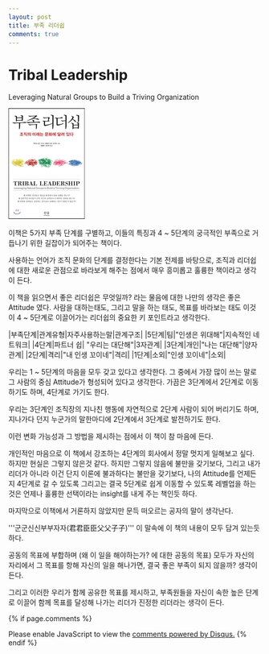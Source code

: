 ```yaml
---
layout: post
title: 부족 리더쉽
comments: true
---
```


# Tribal Leadership
Leveraging Natural Groups to Build a Triving Organization

![이미지](/img/tribal_leadership.jpg)

이책은 5가지 부족 단계를 구별하고, 이들의 특징과 4 ~ 5단계의 궁극적인 부족으로 거듭나기 위한 길잡이가 되어주는 책이다. 

사용하는 언어가 조직 문화의 단계를 결정한다는 기본 전제를 바탕으로, 조직과 리더쉽에 대한 새로운 관점으로 바라보게 해주는 점에서 매우 흥미롭고 훌륭한 책이라고 생각이 든다. 

이 책을 읽으면서 좋은 리더쉽은 무엇일까? 라는 물음에 대한 나만의 생각은 좋은 Attitude 였다. 
사람을 대하는태도, 그리고 말을 하는 태도, 목표를 바라보는 태도 이것이 4 ~ 5단계로 이끌어가는 리더쉽의 중요한 키 포인트라고 생각한다. 

|부족단계|관계유형|자주사용하는말|관계구조|
|5단계|팀|"인생은 위대해"|지속적인 네트워크|
|4단계|파트너 쉽| "우리는 대단해"|3자관계|
|3단계|개인|"나는 대단해"|양자관계|
|2단계|격리|"내 인생 꼬이네"|격리|
|1단계|소외|"인생 꼬이네"|소외|

우리는 1 ~ 5단계의 마음을 모두 갖고 있다고 생각한다. 그 중에서 가장 많이 쓰는 말로 그 사람의 중심 Attitude가 형성되어 있다고 생각한다. 가끔은 3단계에서 2단계로 이동하기도 하며, 4단계로 가기도 한다.

우리는 3단계인 조직장의 지나친 행동에 자연적으로 2단계 사람이 되어 버리기도 하며, 지나가다 던지 누군가의 말한마디에 2단계에서 3단계로 발전하기도 한다. 

이런 변화 가능성과 그 방법을 제시하는 점에서 이 책이 참 마음에 든다. 

개인적인 마음으로 이 책에서 강조하는 4단계의 회사에서 정말 멋지게 일해보고 싶다. 하지만 현실은 그렇지 않은것 같다. 하지만 그렇지 않음에 불만을 갖기보다, 그리고 내가 리더가 아니라 이건 단지 이론에 불과하다는 불만을 갖기보다, 나의 Attitude를 언제든지 4단계로 갈 수 있도록 그리고는 결국 5단계로 쉽게 이동할 수 있도록 레벨업을 하는 것은 언제나 훌륭한 선택이라는 insight를 내게 주는 책인듯 하다. 

마지막으로 이책에서 거론하지 않았지만 문득 떠오르는 공자의 말이 생각난다. 

'''군군신신부부자자(君君臣臣父父子子)''' 이 말속에 이 책의 내용이 모두 담겨 있는듯 하다. 

공동의 목표에 부합하며 (왜 이 일을 해야하는가? 에 대한 공동의 목표) 모두가 자신의 자리에서 그 목표를 항해 자신의 일을 해나가면, 결국 좋은 부족이 되지 않을까? 생각이 든다. 

그리고 이러한 우리가 함께 공유한 목표를 제시하고, 부족원들을 자신이 속한 높은 단계로 이끌어 함께 목표를 달성해 나가는 리더가 진정한 리더라는 생각이 든다.


{% if page.comments %}
<div id="disqus_thread"></div>
<script>
   /**
     *  RECOMMENDED CONFIGURATION VARIABLES: EDIT AND UNCOMMENT THE SECTION BELOW TO INSERT DYNAMIC VALUES FROM YOUR PLATFORM OR CMS.
     *  LEARN WHY DEFINING THESE VARIABLES IS IMPORTANT: https://disqus.com/admin/universalcode/#configuration-variables
     */
    /*
    var disqus_config = function () {
        this.page.url = PAGE_URL;  // Replace PAGE_URL with your page's canonical URL variable
        this.page.identifier = PAGE_IDENTIFIER; // Replace PAGE_IDENTIFIER with your page's unique identifier variable
    };
    */
    (function() {  // DON'T EDIT BELOW THIS LINE
        var d = document;
        s = d.createElement('script'); 
        s.src = '//https-unclebae-github-io.disqus.com/embed.js';
        
        s.setAttribute('data-timestamp', +new Date());
        (d.head || d.body).appendChild(s);
    })();
</script>
<noscript>Please enable JavaScript to view the <a href="https://disqus.com/?ref_noscript" rel="nofollow">comments powered by Disqus.</a></noscript>
{% endif %}

